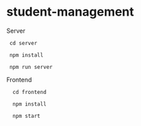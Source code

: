 # student-management
Server
     
     cd server
     
     npm install
     
     npm run server
     
Frontend

      cd frontend
      
      npm install 
      
      npm start
